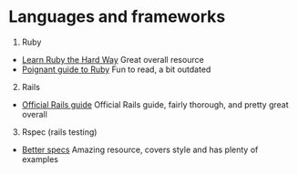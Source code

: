 # Languages and frameworks #
1. Ruby
 * [Learn Ruby the Hard Way](https://learnrubythehardway.org/book/) Great overall resource
 * [Poignant guide to Ruby](https://poignant.guide/book/chapter-3.html) Fun to read, a bit outdated
2. Rails
 * [Official Rails guide](https://guides.rubyonrails.org/getting_started.html) Official Rails guide, fairly thorough, and pretty great overall
3. Rspec (rails testing)
 * [Better specs](http://www.betterspecs.org/#integration) Amazing resource, covers style and has plenty of examples
